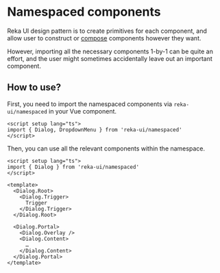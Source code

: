 # Namespaced components

Reka UI design pattern is to create primitives for each component, and allow user to construct or [compose](./composition) components however they want.

However, importing all the necessary components 1-by-1 can be quite an effort, and the user might sometimes accidentally leave out an important component.

## How to use?

First, you need to import the namespaced components via `reka-ui/namespaced` in your Vue component.

```vue line=2
<script setup lang="ts">
import { Dialog, DropdownMenu } from 'reka-ui/namespaced'
</script>
```

Then, you can use all the relevant components within the namespace.

```vue line=6-17
<script setup lang="ts">
import { Dialog } from 'reka-ui/namespaced'
</script>

<template>
  <Dialog.Root>
    <Dialog.Trigger>
      Trigger
    </Dialog.Trigger>
  </Dialog.Root>

  <Dialog.Portal>
    <Dialog.Overlay />
    <Dialog.Content>
      …
    </Dialog.Content>
  </Dialog.Portal>
</template>
```
